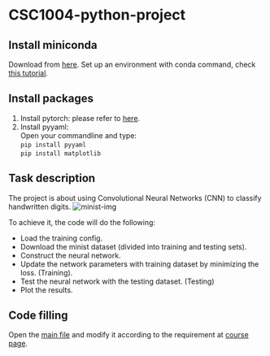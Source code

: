 # CSC1004-python-project

## Install miniconda
Download from [here](https://docs.conda.io/en/latest/miniconda.html).
Set up an environment with conda command, check [this tutorial](https://docs.conda.io/projects/conda/en/stable/commands.html).

## Install packages
1. Install pytorch: please refer to [here](https://pytorch.org/get-started/locally/).
2. Install pyyaml:  
Open your commandline and type:  
```pip install pyyaml```  
```pip install matplotlib```

## Task description
The project is about using Convolutional Neural Networks (CNN) to classify handwritten digits.
![minist-img](abc.webp "minist")

To achieve it, the code will do the following:
- Load the training config.
- Download the minist dataset (divided into training and testing sets).
- Construct the neural network.
- Update the network parameters with training dataset by minimizing the loss. (Training).
- Test the neural network with the testing dataset. (Testing)
- Plot the results.

## Code filling
Open the [main file](main.py) and modify it according to the requirement at [course page](https://guiliang.github.io/courses/cuhk-csc-1004/project-topics/python_image_net.html). 
